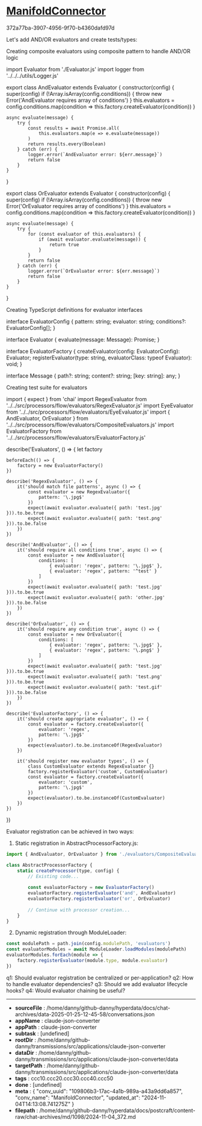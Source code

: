 # [ManifoldConnector](https://claude.ai/chat/109806b3-17ac-4a1b-989a-a43a9dd6a857)

372a77ba-3907-4956-9f70-b4360dafd97d

 Let's add AND/OR evaluators and create tests/types:

<antThinking>Creating composite evaluators using composite pattern to handle AND/OR logic</antThinking>

<antArtifact identifier="composite-evaluators" type="application/vnd.ant.code" language="javascript" title="src/processors/flow/evaluators/CompositeEvaluators.js">
import Evaluator from './Evaluator.js'
import logger from '../../../utils/Logger.js'

export class AndEvaluator extends Evaluator {
    constructor(config) {
        super(config)
        if (!Array.isArray(config.conditions)) {
            throw new Error('AndEvaluator requires array of conditions')
        }
        this.evaluators = config.conditions.map(condition => 
            this.factory.createEvaluator(condition))
    }

    async evaluate(message) {
        try {
            const results = await Promise.all(
                this.evaluators.map(e => e.evaluate(message))
            )
            return results.every(Boolean)
        } catch (err) {
            logger.error(`AndEvaluator error: ${err.message}`)
            return false
        }
    }
}

export class OrEvaluator extends Evaluator {
    constructor(config) {
        super(config)
        if (!Array.isArray(config.conditions)) {
            throw new Error('OrEvaluator requires array of conditions')
        }
        this.evaluators = config.conditions.map(condition => 
            this.factory.createEvaluator(condition))
    }

    async evaluate(message) {
        try {
            for (const evaluator of this.evaluators) {
                if (await evaluator.evaluate(message)) {
                    return true
                }
            }
            return false
        } catch (err) {
            logger.error(`OrEvaluator error: ${err.message}`)
            return false
        }
    }
}
</antArtifact>

<antThinking>Creating TypeScript definitions for evaluator interfaces</antThinking>

<antArtifact identifier="evaluator-types" type="application/vnd.ant.code" language="typescript" title="types/evaluator.d.ts">
interface EvaluatorConfig {
    pattern: string;
    evaluator: string;
    conditions?: EvaluatorConfig[];
}

interface Evaluator {
    evaluate(message: Message): Promise<boolean>;
}

interface EvaluatorFactory {
    createEvaluator(config: EvaluatorConfig): Evaluator;
    registerEvaluator(type: string, evaluatorClass: typeof Evaluator): void;
}

interface Message {
    path?: string;
    content?: string;
    [key: string]: any;
}
</antArtifact>

<antThinking>Creating test suite for evaluators</antThinking>

<antArtifact identifier="evaluator-tests" type="application/vnd.ant.code" language="javascript" title="tests/unit/evaluators.spec.js">
import { expect } from 'chai'
import RegexEvaluator from '../../src/processors/flow/evaluators/RegexEvaluator.js'
import EyeEvaluator from '../../src/processors/flow/evaluators/EyeEvaluator.js'
import { AndEvaluator, OrEvaluator } from '../../src/processors/flow/evaluators/CompositeEvaluators.js'
import EvaluatorFactory from '../../src/processors/flow/evaluators/EvaluatorFactory.js'

describe('Evaluators', () => {
    let factory
    
    beforeEach(() => {
        factory = new EvaluatorFactory()
    })

    describe('RegexEvaluator', () => {
        it('should match file patterns', async () => {
            const evaluator = new RegexEvaluator({
                pattern: '\.jpg$'
            })
            expect(await evaluator.evaluate({ path: 'test.jpg' })).to.be.true
            expect(await evaluator.evaluate({ path: 'test.png' })).to.be.false
        })
    })

    describe('AndEvaluator', () => {
        it('should require all conditions true', async () => {
            const evaluator = new AndEvaluator({
                conditions: [
                    { evaluator: 'regex', pattern: '\.jpg$' },
                    { evaluator: 'regex', pattern: '^test' }
                ]
            })
            expect(await evaluator.evaluate({ path: 'test.jpg' })).to.be.true
            expect(await evaluator.evaluate({ path: 'other.jpg' })).to.be.false
        })
    })

    describe('OrEvaluator', () => {
        it('should require any condition true', async () => {
            const evaluator = new OrEvaluator({
                conditions: [
                    { evaluator: 'regex', pattern: '\.jpg$' },
                    { evaluator: 'regex', pattern: '\.png$' }
                ]
            })
            expect(await evaluator.evaluate({ path: 'test.jpg' })).to.be.true
            expect(await evaluator.evaluate({ path: 'test.png' })).to.be.true
            expect(await evaluator.evaluate({ path: 'test.gif' })).to.be.false
        })
    })

    describe('EvaluatorFactory', () => {
        it('should create appropriate evaluator', () => {
            const evaluator = factory.createEvaluator({
                evaluator: 'regex',
                pattern: '\.jpg$'
            })
            expect(evaluator).to.be.instanceOf(RegexEvaluator)
        })

        it('should register new evaluator types', () => {
            class CustomEvaluator extends RegexEvaluator {}
            factory.registerEvaluator('custom', CustomEvaluator)
            const evaluator = factory.createEvaluator({
                evaluator: 'custom',
                pattern: '\.jpg$'
            })
            expect(evaluator).to.be.instanceOf(CustomEvaluator)
        })
    })
})
</antArtifact>

Evaluator registration can be achieved in two ways:

1. Static registration in AbstractProcessorFactory.js:
```javascript
import { AndEvaluator, OrEvaluator } from './evaluators/CompositeEvaluators.js'

class AbstractProcessorFactory {
    static createProcessor(type, config) {
        // Existing code...
        
        const evaluatorFactory = new EvaluatorFactory()
        evaluatorFactory.registerEvaluator('and', AndEvaluator)
        evaluatorFactory.registerEvaluator('or', OrEvaluator)
        
        // Continue with processor creation...
    }
}
```

2. Dynamic registration through ModuleLoader:
```javascript
const modulePath = path.join(config.modulePath, 'evaluators')
const evaluatorModules = await ModuleLoader.loadModules(modulePath)
evaluatorModules.forEach(module => {
    factory.registerEvaluator(module.type, module.evaluator)
})
```

q1: Should evaluator registration be centralized or per-application?
q2: How to handle evaluator dependencies?
q3: Should we add evaluator lifecycle hooks?
q4: Would evaluator chaining be useful?

---

* **sourceFile** : /home/danny/github-danny/hyperdata/docs/chat-archives/data-2025-01-25-12-45-58/conversations.json
* **appName** : claude-json-converter
* **appPath** : claude-json-converter
* **subtask** : [undefined]
* **rootDir** : /home/danny/github-danny/transmissions/src/applications/claude-json-converter
* **dataDir** : /home/danny/github-danny/transmissions/src/applications/claude-json-converter/data
* **targetPath** : /home/danny/github-danny/transmissions/src/applications/claude-json-converter/data
* **tags** : ccc10.ccc20.ccc30.ccc40.ccc50
* **done** : [undefined]
* **meta** : {
  "conv_uuid": "109806b3-17ac-4a1b-989a-a43a9dd6a857",
  "conv_name": "ManifoldConnector",
  "updated_at": "2024-11-04T14:13:08.741275Z"
}
* **filepath** : /home/danny/github-danny/hyperdata/docs/postcraft/content-raw/chat-archives/md/1098/2024-11-04_372.md